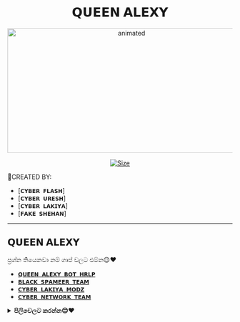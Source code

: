 

<h1 align="center">𝗤𝗨𝗘𝗘𝗡 𝗔𝗟𝗘𝗫𝗬<br></h1>
<p align="center">
<img src="https://telegra.ph/file/cec4a563cbf0c59eb4e5a.jpg" alt="animated" width="540" height="280" />
</p>

<p align="center">
<a href="https://youtu.be/WiIqCdiDjFo"><img title="Size" src="https://img.shields.io/badge/Tutorial-Video-green"></a>
</p>

🔰CREATED BY:

- [`𝗖𝗬𝗕𝗘𝗥 𝗙𝗟𝗔𝗦𝗛`]
- [`𝗖𝗬𝗕𝗘𝗥 𝗨𝗥𝗘𝗦𝗛`]
- [`𝗖𝗬𝗕𝗘𝗥 𝗟𝗔𝗞𝗜𝗬𝗔`]
- [`𝗙𝗔𝗞𝗘 𝗦𝗛𝗘𝗛𝗔𝗡`]

---------------------------
𝗤𝗨𝗘𝗘𝗡 𝗔𝗟𝗘𝗫𝗬
----------------------------

ප්‍රශ්න තියෙනවා නම් ගෘප් වලට එම්න😌❤️

- [`𝗤𝗨𝗘𝗘𝗡 𝗔𝗟𝗘𝗫𝗬 𝗕𝗢𝗧 𝗛𝗥𝗟𝗣`](https://chat.whatsapp.com/HYj9wu5Jrv6CROxyeQbHoS)
- [`𝗕𝗟𝗔𝗖𝗞 𝗦𝗣𝗔𝗠𝗘𝗘𝗥 𝗧𝗘𝗔𝗠`](https://chat.whatsapp.com/LS1Xx3fSqg7FpSYSjKWhL5)
- [`𝗖𝗬𝗕𝗘𝗥 𝗟𝗔𝗞𝗜𝗬𝗔 𝗠𝗢𝗗𝗭`](https://chat.whatsapp.com/EcycNbJFCVT5ZsG9xIGkqd)
- [`𝗖𝗬𝗕𝗘𝗥 𝗡𝗘𝗧𝗪𝗢𝗥𝗞 𝗧𝗘𝗔𝗠`](https://chat.whatsapp.com/EcycNbJFCVT5ZsG9xIGkqd)

<!-- Start via Heroku -->
<b><details><summary>පිලිවෙලට කරන්න😌❤️</summary></b>

* QR ස්කැන් කරන්න[මෙක ඔබපන්😹💔](https://replit.com/@nexusNw/M-D-SCANNER-V2?v=1?outputonly=1&lite=1#index.js)
* ෆොක් කරන්න [මෙක ඔබපන්😹💔](https://github.com/nexusNw/Gojo-Satoru/fork)
* හෙරොකු ඩිවලොප් කරන්න [මෙක ඔබපන්](https://heroku.com/deploy)
* Wait 5-10 Min To Deploy 
* After Deploying On The Worker And Check The Logs

</details>

